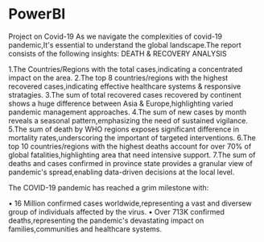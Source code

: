 # PowerBI
Project on Covid-19
As we navigate the complexities of covid-19 pandemic,It's essential to understand the global landscape.The report consists of the following insights:
DEATH & RECOVERY ANALYSIS

1.The Countries/Regions with the total cases,indicating a concentrated impact on the area.
2.The top 8 countries/regions with the highest recovered cases,indicating effective healthcare systems & responsive stratagies.
3.The sum of total recovered cases recovered by continent shows a huge difference between Asia & Europe,highlighting varied pandemic management approaches.
4.The sum of new cases by month reveals a seasonal pattern,emphasizing the need of sustained vigilance.
5.The sum of death by WHO regions exposes significant difference in mortality rates,underscoring the important of targeted interventions.
6.The top 10 countries/regions with the highest deaths account for over 70% of global fatalities,highlighting area that need intensive support.
7.The sum of deaths and cases confirmed in province state provides a granular view of pandemic's spread,enabling data-driven decisions at the local level.

The COVID-19 pandemic has reached a grim milestone with:

• 16 Million confirmed cases worldwide,representing a vast and diversew group of individuals affected by the virus.
• Over 713K confirmed deaths,representing the pandemic's devastating impact on families,communities and healthcare systems.


